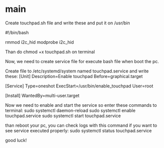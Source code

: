 # main

Create touchpad.sh file and write these and put it on /usr/bin

#!/bin/bash

rmmod i2c_hid
modprobe i2c_hid

Than do chmod +x touchpad.sh on terminal

Now, we need to create service file for execute bash file when boot the pc.

Create file to /etc/systemd/system named touchpad.service and write these:
[Unit]
Description=Enable touchpad
Before=graphical.target

[Service]
Type=oneshot
ExecStart=/usr/bin/enable_touchpad
User=root

[Install]
WantedBy=multi-user.target

Now we need to enable and start the service so enter these commands to terminal:
sudo systemctl daemon-reload
sudo systemctl enable touchpad.service
sudo systemctl start touchpad.service

than reboot your pc, you can check logs with this command if you want to see service executed properly:
sudo systemctl status touchpad.service

good luck! 
